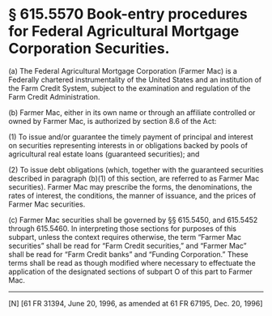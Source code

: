 # § 615.5570   Book-entry procedures for Federal Agricultural Mortgage Corporation Securities.

(a) The Federal Agricultural Mortgage Corporation (Farmer Mac) is a Federally chartered instrumentality of the United States and an institution of the Farm Credit System, subject to the examination and regulation of the Farm Credit Administration.


(b) Farmer Mac, either in its own name or through an affiliate controlled or owned by Farmer Mac, is authorized by section 8.6 of the Act:


(1) To issue and/or guarantee the timely payment of principal and interest on securities representing interests in or obligations backed by pools of agricultural real estate loans (guaranteed securities); and


(2) To issue debt obligations (which, together with the guaranteed securities described in paragraph (b)(1) of this section, are referred to as Farmer Mac securities). Farmer Mac may prescribe the forms, the denominations, the rates of interest, the conditions, the manner of issuance, and the prices of Farmer Mac securities.


(c) Farmer Mac securities shall be governed by §§ 615.5450, and 615.5452 through 615.5460. In interpreting those sections for purposes of this subpart, unless the context requires otherwise, the term “Farmer Mac securities” shall be read for “Farm Credit securities,” and “Farmer Mac” shall be read for “Farm Credit banks” and “Funding Corporation.” These terms shall be read as though modified where necessary to effectuate the application of the designated sections of subpart O of this part to Farmer Mac.



---

[N] [61 FR 31394, June 20, 1996, as amended at 61 FR 67195, Dec. 20, 1996]




